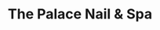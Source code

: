 ---
title: "The Palace Nail & Spa"
url: /houghton-le-spring/the-palace-nail-and-spa/
shop: beauty
---